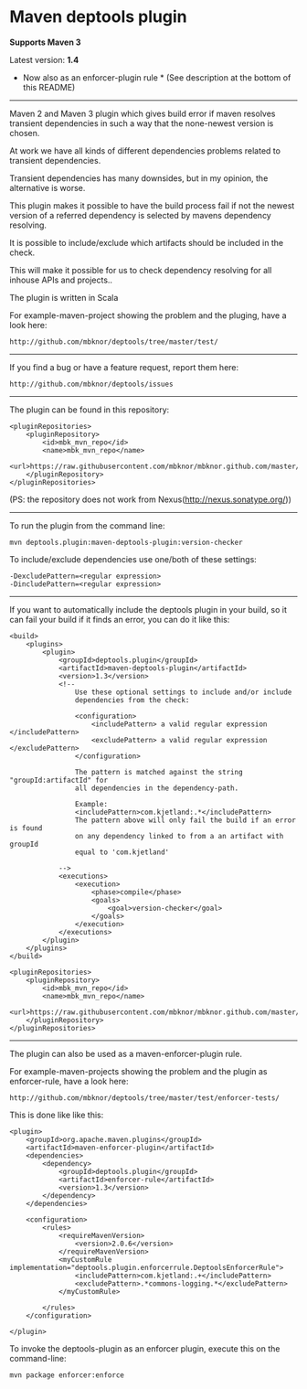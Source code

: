 Maven deptools plugin
===========================================

**Supports Maven 3**


Latest version: **1.4**



* Now also as an enforcer-plugin rule *
  (See description at the bottom of this README)


---------------------------------------
Maven 2 and Maven 3 plugin which gives build error if maven resolves transient dependencies
in such a way that the none-newest version is chosen.

At work we have all kinds of different dependencies problems related to transient
dependencies.

Transient dependencies has many downsides, but in my opinion, the alternative is worse.

This plugin makes it possible to have the build process fail if not the newest
version of a referred dependency is selected by mavens dependency resolving.

It is possible to include/exclude which artifacts should be included in the check.

This will make it possible for us to check dependency resolving for all
inhouse APIs and projects..

The plugin is written in Scala


For example-maven-project showing the problem and the pluging, have a look here:

    http://github.com/mbknor/deptools/tree/master/test/

---------------------------------------

If you find a bug or have a feature request, report them here:

    http://github.com/mbknor/deptools/issues

---------------------------------------


The plugin can be found in this repository:

    <pluginRepositories>
        <pluginRepository>
            <id>mbk_mvn_repo</id>
            <name>mbk_mvn_repo</name>
            <url>https://raw.githubusercontent.com/mbknor/mbknor.github.com/master/m2repo/releases</url>
        </pluginRepository>
    </pluginRepositories>

(PS: the repository does not work from Nexus(http://nexus.sonatype.org/))

---------------------------------------

To run the plugin from the command line:

    mvn deptools.plugin:maven-deptools-plugin:version-checker

To include/exclude dependencies use one/both of these settings:

    -DexcludePattern=<regular expression>
    -DincludePattern=<regular expression>

---------------------------------------

If you want to automatically include the deptools plugin
in your build, so it can fail your build if it finds an error,
you can do it like this:

    <build>
        <plugins>
            <plugin>
                <groupId>deptools.plugin</groupId>
                <artifactId>maven-deptools-plugin</artifactId>
                <version>1.3</version>
                <!--
                    Use these optional settings to include and/or include
                    dependencies from the check:

                    <configuration>
                        <includePattern> a valid regular expression </includePattern>
                        <excludePattern> a valid regular expression </excludePattern>
                    </configuration>

                    The pattern is matched against the string "groupId:artifactId" for
                    all dependencies in the dependency-path.

                    Example:
                    <includePattern>com.kjetland:.*</includePattern>
                    The pattern above will only fail the build if an error is found
                    on any dependency linked to from a an artifact with groupId
                    equal to 'com.kjetland'

                -->
                <executions>
                    <execution>
                        <phase>compile</phase>
                        <goals>
                            <goal>version-checker</goal>
                        </goals>
                    </execution>
                </executions>
            </plugin>
        </plugins>
    </build>

    <pluginRepositories>
        <pluginRepository>
            <id>mbk_mvn_repo</id>
            <name>mbk_mvn_repo</name>
            <url>https://raw.githubusercontent.com/mbknor/mbknor.github.com/master/m2repo/releases</url>
        </pluginRepository>
    </pluginRepositories>


--------------------------------------

The plugin can also be used as a maven-enforcer-plugin rule.

For example-maven-projects showing the problem and the plugin as enforcer-rule, have a look here:

    http://github.com/mbknor/deptools/tree/master/test/enforcer-tests/

This is done like like this:

    <plugin>
        <groupId>org.apache.maven.plugins</groupId>
        <artifactId>maven-enforcer-plugin</artifactId>
        <dependencies>
            <dependency>
                <groupId>deptools.plugin</groupId>
                <artifactId>enforcer-rule</artifactId>
                <version>1.3</version>
            </dependency>
        </dependencies>

        <configuration>
            <rules>
                <requireMavenVersion>
                    <version>2.0.6</version>
                </requireMavenVersion>
                <myCustomRule implementation="deptools.plugin.enforcerrule.DeptoolsEnforcerRule">
                    <includePattern>com.kjetland:.+</includePattern>
                    <excludePattern>.*commons-logging.*</excludePattern>
                </myCustomRule>

            </rules>
        </configuration>

    </plugin>


To invoke the deptools-plugin as an enforcer plugin, execute this on the command-line:

    mvn package enforcer:enforce


